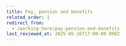 ```yaml
---
title: Pay, pension and benefits
related_order: 1
redirect_from:
  - /working-here/pay-pension-and-benefits
last_reviewed_at: 2025-05-16T17:00:00.000Z
---
```

